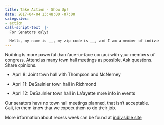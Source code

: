 ```yaml
---
title: Take Action - Show Up!
date: 2017-04-04 13:48:00 -07:00
categories:
- action
call-script-text: |-
  For Senators only!

  Hello, my name is __, my zip code is __, and I am a member of indivisible4c. Please tell the senator that I am disappointed that she does not feel it is important to meet with her constituents. She needs to plan a town hall meeting.
---
```


Nothing is more powerful than face-to-face contact with your members of congress. Attend as many town hall meetings as possible. Ask questions. Share opinions.

* April 8: Joint town hall with Thompson and McNerney

* April 11: DeSaulnier town hall in Richmond

* April 12: DeSaulnier town hall in Lafayette
  more info in events

Our senators have no town hall meetings planned, that isn't acceptable. Call, let them know that we expect them to do their job.

More information about recess week can be found at [indivisible site](https://www.indivisibleguide.com/resources-2/2017/2/16/reclaim-recess)